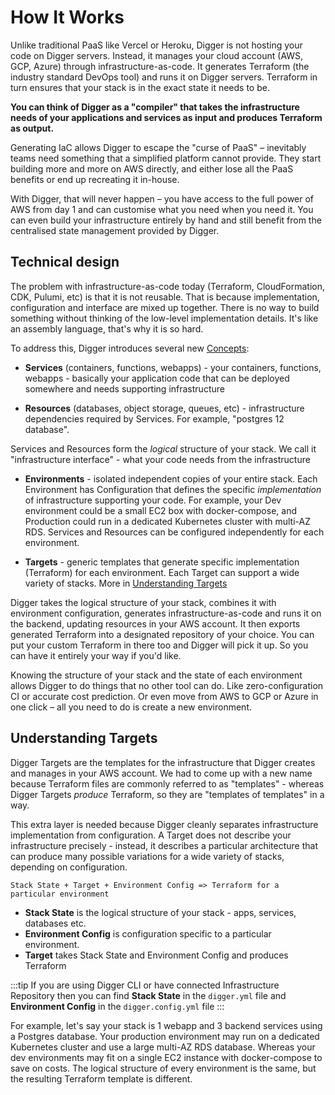 # How It Works

Unlike traditional PaaS like Vercel or Heroku, Digger is not hosting your code on Digger servers. Instead, it manages your cloud account (AWS, GCP, Azure) through infrastructure-as-code. It generates Terraform (the industry standard DevOps tool) and runs it on Digger servers. Terraform in turn ensures that your stack is in the exact state it needs to be.

**You can think of Digger as a "compiler" that takes the infrastructure needs of your applications and services as input and produces Terraform as output.**

Generating IaC allows Digger to escape the "curse of PaaS" – inevitably teams need something that a simplified platform cannot provide. They start building more and more on AWS directly, and either lose all the PaaS benefits or end up recreating it in-house.

With Digger, that will never happen – you have access to the full power of AWS from day 1 and can customise what you need when you need it. You can even build your infrastructure entirely by hand and still benefit from the centralised state management provided by Digger.

## Technical design

The problem with infrastructure-as-code today (Terraform, CloudFormation, CDK, Pulumi, etc) is that it is not reusable. That is because implementation, configuration and interface are mixed up together. There is no way to build something without thinking of the low-level implementation details. It's like an assembly language, that's why it is so hard.

To address this, Digger introduces several new [Concepts](./concepts):

- **Services** (containers, functions, webapps) - your containers, functions, webapps - basically your application code that can be deployed somewhere and needs supporting infrastructure

- **Resources** (databases, object storage, queues, etc) - infrastructure dependencies required by Services. For example, "postgres 12 database".

Services and Resources form the _logical_ structure of your stack. We call it "infrastructure interface" - what your code needs from the infrastructure

- **Environments** - isolated independent copies of your entire stack. Each Environment has Configuration that defines the specific _implementation_ of infrastructure supporting your code. For example, your Dev environment could be a small EC2 box with docker-compose, and Production could run in a dedicated Kubernetes cluster with multi-AZ RDS. Services and Resources can be configured independently for each environment.

- **Targets** - generic templates that generate specific implementation (Terraform) for each environment. Each Target can support a wide variety of stacks. More in [Understanding Targets](#understanding-targets)

Digger takes the logical structure of your stack, combines it with environment configuration, generates infrastructure-as-code and runs it on the backend, updating resources in your AWS account. It then exports generated Terraform into a designated repository of your choice. You can put your custom Terraform in there too and Digger will pick it up. So you can have it entirely your way if you'd like.

Knowing the structure of your stack and the state of each environment allows Digger to do things that no other tool can do. Like zero-configuration CI or accurate cost prediction. Or even move from AWS to GCP or Azure in one click – all you need to do is create a new environment.

## Understanding Targets

Digger Targets are the templates for the infrastructure that Digger creates and manages in your AWS account. We had to come up with a new name because Terraform files are commonly referred to as "templates" - whereas Digger Targets _produce_ Terraform, so they are "templates of templates" in a way.

This extra layer is needed because Digger cleanly separates infrastructure implementation from configuration. A Target does not describe your infrastructure precisely - instead, it describes a particular architecture that can produce many possible variations for a wide variety of stacks, depending on configuration.

```
Stack State + Target + Environment Config => Terraform for a particular environment
```

- **Stack State** is the logical structure of your stack - apps, services, databases etc.
- **Environment Config** is configuration specific to a particular environment.
- **Target** takes Stack State and Environment Config and produces Terraform

:::tip
If you are using Digger CLI or have connected Infrastructure Repository then you can find **Stack State** in the `digger.yml` file and **Environment Config** in the `digger.config.yml` file
:::

For example, let's say your stack is 1 webapp and 3 backend services using a Postgres database. Your production environment may run on a dedicated Kubernetes cluster and use a large multi-AZ RDS database. Whereas your dev environments may fit on a single EC2 instance with docker-compose to save on costs. The logical structure of every environment is the same, but the resulting Terraform template is different.
